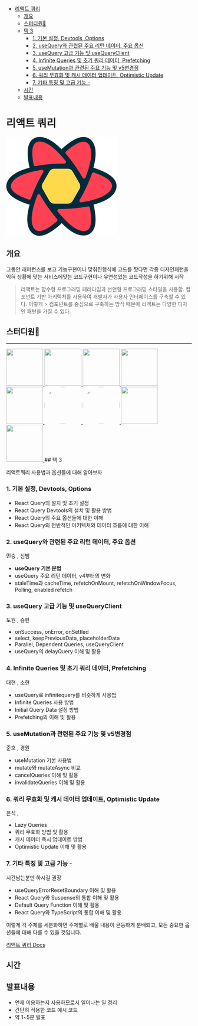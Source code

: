 - [리액트 쿼리](#리액트-쿼리)
  - [개요](#개요)
  - [스터디원🤔](#스터디원)
  - [택 3](#택-3)
    - [1. 기본 설정, Devtools, Options](#1-기본-설정-devtools-options)
    - [2. useQuery와 관련된 주요 리턴 데이터, 주요 옵션](#2-usequery와-관련된-주요-리턴-데이터-주요-옵션)
    - [3. useQuery 고급 기능 및 useQueryClient](#3-usequery-고급-기능-및-usequeryclient)
    - [4. Infinite Queries 및 초기 쿼리 데이터, Prefetching](#4-infinite-queries-및-초기-쿼리-데이터-prefetching)
    - [5. useMutation과 관련된 주요 기능 및 v5변경점](#5-usemutation과-관련된-주요-기능-및-v5변경점)
    - [6. 쿼리 무효화 및 캐시 데이터 업데이트, Optimistic Update](#6-쿼리-무효화-및-캐시-데이터-업데이트-optimistic-update)
    - [7. 기타 특징 및 고급 기능 -](#7-기타-특징-및-고급-기능--)
  - [시간](#시간)
  - [발표내용](#발표내용)

# 리액트 쿼리

![리액트쿼리](./img/reactquery.png)

## 개요

그동안 래퍼런스를 보고 기능구현이나 맞춰진형식에 코드를 짯다면 각종 디자인패턴을 익혀 상황에 맞는 서비스에맞는 코드구현이나 유연성있는 코드작성을 하기위해 시작

> 리액트는 함수형 프로그래밍 패러다임과 선언형 프로그래밍 스타일을 사용함.
> 컴포넌트 기반 아키텍처를 사용하여 개발자가 사용자 인터페이스를 구축할 수 있다. 이렇게 > 컴포넌트를 중심으로 구축하는 방식 때문에 리액트는 다양한 디자인 패턴을 가질 수 있다.

## 스터디원🤔

---

  <a href="https://github.com/nonjk2">
      <img src="https://github.com/nonjk2.png" width="100" height="100" />
  </a>
  <a href="https://github.com/helloworld442">
      <img src="https://github.com/helloworld442.png" width="100" height="100"/>
  </a>

  <a href="https://github.com/junho01052">
      <img src="https://github.com/junho01052.png" width="100" height="100"/>
  </a>

  <a href="https://github.com/Hyeon12">
      <img src="https://github.com/Hyeon12.png" width="100" height="100"/>
  </a>

   <a href="https://github.com/makepin2r">
      <img src="https://github.com/makepin2r.png" width="100" height="100"/>
  </a>

  <a href="https://github.com/kangsinbeom">
      <img src="https://github.com/kangsinbeom.png" width="100" height="100" style="border-radius : 999px"/>
  </a>
  <a href="https://github.com/taehyunkim3">
      <img src="https://github.com/taehyunkim3.png" width="100" height="100" style="border-radius : 999px"/>
  </a>
  <a href="https://github.com/TheON2">
      <img src="https://github.com/TheON2.png" width="100" height="100"/>
  </a>
  <a href="https://github.com/Kang-Gyeongwon">
      <img src="https://github.com/Kang-Gyeongwon.png" width="100" height="100"/>
  </a>
## 택 3

리액트쿼리 사용법과 옵션들에 대해 알아보자

### 1. 기본 설정, Devtools, Options

- React Query의 설치 및 초기 설정
- React Query Devtools의 설치 및 활용 방법
- React Query의 주요 옵션들에 대한 이해
- React Query의 전반적인 아키텍처와 데이터 흐름에 대한 이해

### 2. useQuery와 관련된 주요 리턴 데이터, 주요 옵션

민승 , 신범

- **useQuery 기본 문법**
- useQuery 주요 리턴 데이터, v4부터의 변화
- staleTime과 cacheTime, refetchOnMount, refetchOnWindowFocus, Polling, enabled refetch

### 3. useQuery 고급 기능 및 useQueryClient

도원 , 승현

- onSuccess, onError, onSettled
- select, keepPreviousData, placeholderData
- Parallel, Dependent Queries, useQueryClient
- useQuery의 delayQuery 이해 및 활용

### 4. Infinite Queries 및 초기 쿼리 데이터, Prefetching

태현 , 소현

- useQuery로 infinitequery를 비슷하게 사용법
- Infinite Queries 사용 방법
- Initial Query Data 설정 방법
- Prefetching의 이해 및 활용

### 5. useMutation과 관련된 주요 기능 및 v5변경점

준호 , 경원

- useMutation 기본 사용법
- mutate와 mutateAsync 비교
- cancelQueries 이해 및 활용
- invalidateQueries 이해 및 활용

### 6. 쿼리 무효화 및 캐시 데이터 업데이트, Optimistic Update

은석 ,

- Lazy Queries
- 쿼리 무효화 방법 및 활용
- 캐시 데이터 즉시 업데이트 방법
- Optimistic Update 이해 및 활용

### 7. 기타 특징 및 고급 기능 -

시간남는분만 하시길 권장

- useQueryErrorResetBoundary 이해 및 활용
- React Query와 Suspense의 통합 이해 및 활용
- Default Query Function 이해 및 활용
- React Query와 TypeScript의 통합 이해 및 활용

이렇게 각 주제를 세분화하면 주제별로 배울 내용이 균등하게 분배되고, 모든 중요한 옵션들에 대해 다룰 수 있을 것입니다.

[리액트 쿼리 Docs](https://tanstack.com/query/v5/docs/react/overview)

## 시간

## 발표내용

- 언제 이용하는지 사용하므로서 일어나는 일 정리
- 간단히 적용한 코드 예시 코드
- 약 1~5분 발표
